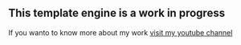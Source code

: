 ## This template engine is a work in progress

If you wanto to know more about my work [visit my youtube channel](https://www.youtube.com/c/AlexandreCardoso)